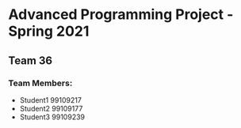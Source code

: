 # Advanced Programming Project - Spring 2021
## Team 36

### Team Members:
- Student1 99109217
- Student2 99109177
- Student3 99109239